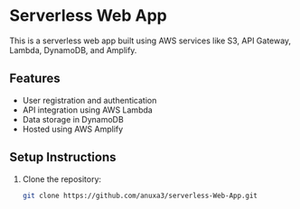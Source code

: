 # Serverless Web App
This is a serverless web app built using AWS services like S3, API Gateway, Lambda, DynamoDB, and Amplify.

## Features
- User registration and authentication
- API integration using AWS Lambda
- Data storage in DynamoDB
- Hosted using AWS Amplify

## Setup Instructions
1. Clone the repository:
   ```bash
   git clone https://github.com/anuxa3/serverless-Web-App.git
